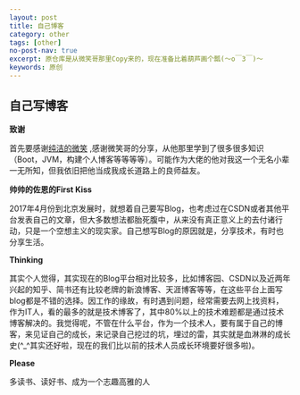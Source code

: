 ```yaml
---
layout: post
title: 自己博客
category: other
tags: [other]
no-post-nav: true
excerpt: 原仓库是从微笑哥那里Copy来的，现在准备比着葫芦画个瓢(～o￣3￣)～
keywords: 原创
---
```


## 自己写博客

**致谢**

首先要感谢[纯洁的微笑](http://www.ityouknow.com/) ,感谢微笑哥的分享，从他那里学到了很多很多知识（Boot，JVM，构建个人博客等等等等）。可能作为大佬的他对我这一个无名小辈一无所知，但我依旧把他当成我成长道路上的良师益友。


**帅帅的佐恩的First Kiss**

2017年4月份到北京发展时，就想着自己要写Blog，也考虑过在CSDN或者其他平台发表自己的文章，但大多数想法都胎死腹中，从来没有真正意义上的去付诸行动，只是一个空想主义的现实家。自己想写Blog的原因就是，分享技术，有时也分享生活。

**Thinking**

其实个人觉得，其实现在的Blog平台相对比较多，比如博客园、CSDN以及近两年兴起的知乎、简书还有比较老牌的新浪博客、天涯博客等等，在这些平台上面写blog都是不错的选择。因工作的缘故，有时遇到问题，经常需要去网上找资料，作为IT人，看的最多的就是技术博客了，其中80%以上的技术难题都是通过技术博客解决的。我觉得呢，不管在什么平台，作为一个技术人，要有属于自己的博客，来见证自己的成长，来记录自己挖过的坑，埋过的雷，其实就是血淋淋的成长史(^_^其实还好啦，现在的我们比以前的技术人员成长环境要好很多啦)。 

**Please**

多读书、读好书、成为一个志趣高雅的人
